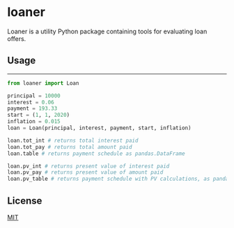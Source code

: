# loaner
Loaner is a utility Python package containing tools for evaluating loan offers.

## Usage
---
```Python
from loaner import Loan

principal = 10000
interest = 0.06
payment = 193.33
start = (1, 1, 2020)
inflation = 0.015
loan = Loan(principal, interest, payment, start, inflation)

loan.tot_int # returns total interest paid
loan.tot_pay # returns total amount paid
loan.table # returns payment schedule as pandas.DataFrame

loan.pv_int # returns present value of interest paid
loan.pv_pay # returns present value of amount paid
loan.pv_table # returns payment schedule with PV calculations, as pandas.DataFrame
```

## License
[MIT](LICENSE)
